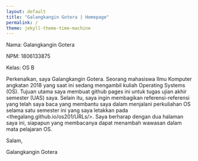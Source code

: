 ```yaml
---
layout: default
title: "Galangkangin Gotera | Homepage"
permalink: /
theme: jekyll-theme-time-machine
---
```


Nama: Galangkangin Gotera

NPM: 1806133875

Kelas: OS B

Perkenalkan, saya Galangkangin Gotera. Seorang mahasiswa Ilmu Komputer angkatan 2018 yang saat ini sedang mengambil kuliah Operating Systems (OS). Tujuan utama saya membuat github pages ini untuk tugas ujian akhir semester (UAS) saya. Selain itu, saya ingin membagikan referensi-referensi yang telah saya baca yang membantu saya dalam menjalani perkuliahan OS selama satu semester ini yang saya letakkan pada <thegalang.github.io/os201/URLs/>. Saya berharap dengan dua halaman saya ini, siapapun yang membacanya dapat menambah wawasan dalam mata pelajaran OS. 

Salam,

Galangkangin Gotera